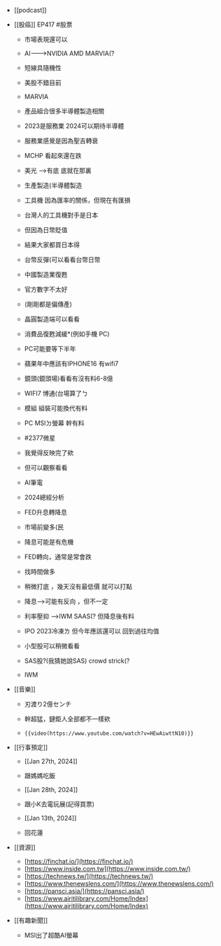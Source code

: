 - [[podcast]]

- [[股癌]] EP417 #股票
	- 市場表現還可以
	- AI--->NVIDIA AMD MARVIA(?
	- 短線具隨機性
	- 美股不錯目前
	- MARVIA
	
	- 產品組合很多半導體製造相關
	
	- 2023是服務業 2024可以期待半導體
	- 服務業感覺是因為聖吉轉衰
	- MCHP 看起來還在跌
	- 美光 -->有底 底就在那裏
	- 生產製造(半導體製造
	- 工具機 因為匯率的關係，但現在有匯損
	- 台灣人的工具機對手是日本
	- 但因為日幣貶值
	- 結果大家都買日本得
	- 台幣反彈(可以看看台幣日幣
	- 中國製造業復甦
	- 官方數字不太好
	- (剛剛都是偏傳產)
	- 晶圓製造端可以看看
	- 消費品復甦減緩*(例如手機 PC)
	- PC可能要等下半年
	- 蘋果年中應該有IPHONE16 有wifi7
	- 鏡頭(鏡頭場)看看有沒有料6-8億
	- WIFI7 博通(台場算了ㄅ
	- 模組 組裝可能換代有料
	- PC MSIㄉ螢幕 幹有料
	- #2377微星
	
	- 我覺得反映完了欸
	- 但可以觀察看看
	
	- AI筆電
	- 2024總經分析
	- FED升息轉降息
	- 市場前變多(民
	- 降息可能是有危機
	- FED轉向，通常是常會跌
	- 找時間做多
	- 稍微打底 ，幾天沒有最低價 就可以打點
	- 降息-->可能有反向 ，但不一定
	- 利率壓抑 -->IWM SAAS(? 但降息後有料
	- IPO 2023冷凍ㄌ 但今年應該還可以 回到過往均值
	- 小型股可以稍微看看
	- SAS股?(我猜她說SAS) crowd strick(?
	- IWM

- [[音樂]]
	
	- 刃渡り2億センチ
	
	- 幹超猛，鏈鉅人全部都不一樣欸
	- `{{video(https://www.youtube.com/watch?v=HEwAiwttN10)}}`

- [[行事預定]]
	
	- [[Jan 27th, 2024]]
	
	- 跟媽媽吃飯
	
	- [[Jan 28th, 2024]]
	
	- 跟小K去電玩展(記得買票)
	
	- [[Jan 13th, 2024]]
	
	- 回花蓮

- [[資源]]
	
	- [https://finchat.io/](https://finchat.io/)
	- [https://www.inside.com.tw](https://www.inside.com.tw/)
	- [https://technews.tw/](https://technews.tw/)
	- [https://www.thenewslens.com/](https://www.thenewslens.com/)
	- [https://pansci.asia/](https://pansci.asia/)
	- [https://www.airitilibrary.com/Home/Index](https://www.airitilibrary.com/Home/Index)

- [[有趣新聞]]

	- MSI出了超酷AI螢幕